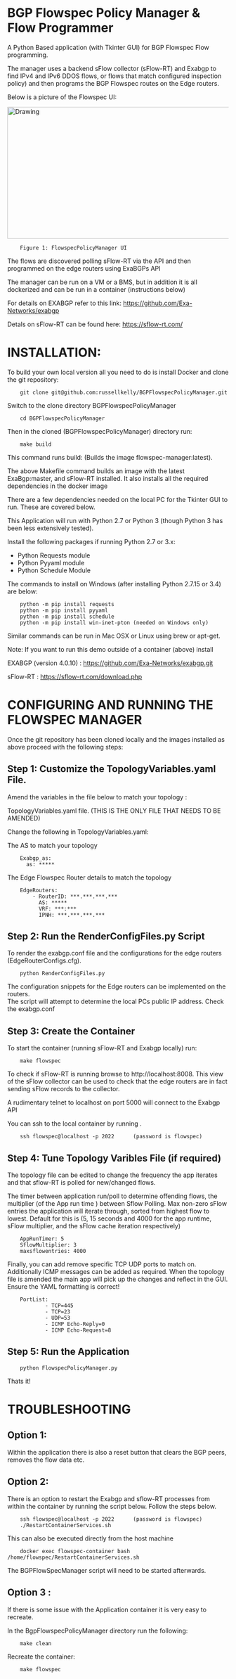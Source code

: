 # BGP Flowspec Policy Manager & Flow Programmer

A Python Based application (with Tkinter GUI) for BGP Flowspec Flow programming.

The manager uses a backend sFlow collector (sFlow-RT) and Exabgp to find IPv4 and IPv6
DDOS flows, or flows that match configured inspection policy) and then programs the 
BGP Flowspec routes on the Edge routers.  

Below is a picture of the Flowspec UI:

<img src="ConfigFiles/FlowspecGUI.jpg" alt="Drawing"  height="300" width="750">

        Figure 1: FlowspecPolicyManager UI


The flows are discovered polling sFlow-RT via the API and then programmed on the 
edge routers using ExaBGPs API

The manager can be run on a VM or a BMS, but in addition it is all dockerized
and can be run in a container (instructions below)

For details on  EXABGP refer to this link: https://github.com/Exa-Networks/exabgp

Detals on sFlow-RT can be found here: https://sflow-rt.com/

INSTALLATION:
=============

To build your own local version all you need to do is install Docker and 
clone the git repository:

        git clone git@github.com:russellkelly/BGPFlowspecPolicyManager.git

Switch to the clone directory BGPFlowspecPolicyManager

        cd BGPFlowspecPolicyManager

Then in the cloned (BGPFlowspecPolicyManager) directory run:

        make build

This command runs build: (Builds the image flowspec-manager:latest).

The above Makefile command builds an image with the latest ExaBgp:master, and sFlow-RT
installed.  It also installs all the required dependencies in the docker image

There are a few dependencies needed on the local PC for the Tkinter GUI to run.  These 
are covered below.

This Application will run with Python 2.7 or Python 3 (though Python 3 has been less extensively tested).

Install the following packages if running Python 2.7 or 3.x:

- Python Requests module
- Python Pyyaml module
- Python Schedule Module

The commands to install on Windows (after installing Python 2.7.15 or 3.4) are below:

        python -m pip install requests
        python -m pip install pyyaml
        python -m pip install schedule
        python -m pip install win-inet-pton (needed on Windows only)


Similar commands can be run in Mac OSX or Linux using brew or apt-get.

Note: If you want to run this demo outside of a container (above) install 

EXABGP (version 4.0.10) : https://github.com/Exa-Networks/exabgp.git

sFlow-RT : https://sflow-rt.com/download.php



CONFIGURING AND RUNNING THE FLOWSPEC MANAGER
============================================

Once the git repository has been cloned locally and the images 
installed as above proceed with the
following steps:

Step 1: Customize the TopologyVariables.yaml File.
--------------------------------------------------

Amend the variables in the file below to match your topology :

TopologyVariables.yaml file.  (THIS IS THE ONLY FILE THAT NEEDS TO BE AMENDED)

Change the following in TopologyVariables.yaml:

The AS to match your topology

        Exabgp_as:
          as: *****

The Edge Flowspec Router details to match the topology

        EdgeRouters:
            - RouterID: ***.***.***.***
              AS: *****
              VRF: ***:***
              IPNH: ***.***.***.***


Step 2: Run the RenderConfigFiles.py Script
--------------------------------------------

To render the exabgp.conf file and the configurations for the edge 
routers (EdgeRouterConfigs.cfg).

        python RenderConfigFiles.py

The configuration snippets for the Edge routers can be implemented on the routers.  
The script will attempt to determine the local PCs public IP address.  Check the 
exabgp.conf 


Step 3: Create the Container
----------------------------

To start the container (running sFlow-RT and Exabgp locally) run:

        make flowspec

To check if sFlow-RT is running browse to http://localhost:8008.  This view of
the sFlow collector can be used to check that the edge routers are in fact sending
sFlow records to the collector.

A rudimentary telnet to localhost on port 5000 will connect to the Exabgp API

You can ssh to the local container by running .


        ssh flowspec@localhost -p 2022      (password is flowspec)

Step 4: Tune Topology Varibles File (if required)
-------------------------------------------------

The topology file can be edited to change the frequency the app iterates
and that sflow-RT is polled for new/changed flows.  

The timer between application run/poll to determine 
offending flows, the multiplier (of the App run time ) between Sflow
Polling. Max non-zero sFlow entries the application will iterate through, 
sorted from highest flow to lowest. Default for this is (5, 15 seconds 
and 4000 for the app runtime, sFlow multiplier, and the sFlow cache iteration 
respectively)

        AppRunTimer: 5
        SflowMultiplier: 3
        maxsflowentries: 4000

Finally, you can add remove specific TCP UDP ports to match on.  Additionally ICMP messages
can be added as required.  When the topology file is amended the main app will pick
up the changes and reflect in the GUI.  Ensure the YAML formatting is correct!

        PortList:
                - TCP=445
                - TCP=23
                - UDP=53
                - ICMP Echo-Reply=0
                - ICMP Echo-Request=8
                

Step 5: Run the Application
----------------------------


        python FlowspecPolicyManager.py
       
Thats it!

TROUBLESHOOTING
===============

Option 1:
---------

Within the application there is also a reset button that clears the BGP peers, removes the 
flow data etc.

Option 2:
---------

There is an option to restart the Exabgp and sflow-RT processes from within the container by running the script below.  Follow the steps below.

        ssh flowspec@localhost -p 2022      (password is flowspec)
        ./RestartContainerServices.sh
		
This can also be executed directly from the host machine

        docker exec flowspec-container bash /home/flowspec/RestartContainerServices.sh
        
The BGPFlowSpecManager script will need to be started afterwards.  

Option 3 :
----------

If there is some issue with the Application container it is very easy to recreate.

In the BgpFlowspecPolicyManager directory run the following:

        make clean
        
Recreate the container:

        make flowspec
        


